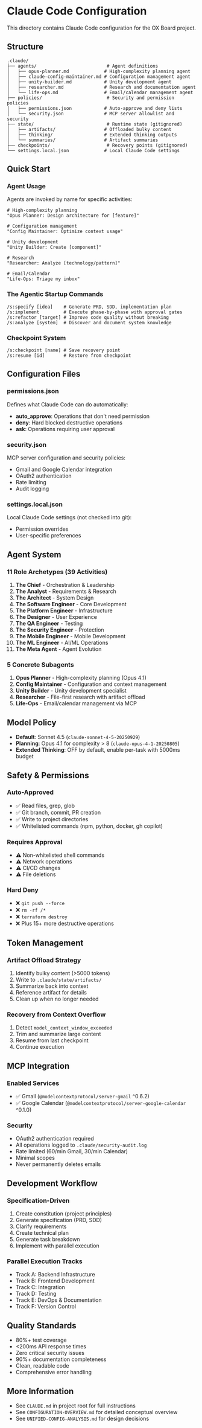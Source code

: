 # Claude Code Configuration

This directory contains Claude Code configuration for the OX Board project.

## Structure

```
.claude/
├── agents/                          # Agent definitions
│   ├── opus-planner.md             # High-complexity planning agent
│   ├── claude-config-maintainer.md # Configuration management agent
│   ├── unity-builder.md            # Unity development agent
│   ├── researcher.md               # Research and documentation agent
│   └── life-ops.md                 # Email/calendar management agent
├── policies/                        # Security and permission policies
│   ├── permissions.json            # Auto-approve and deny lists
│   └── security.json               # MCP server allowlist and security
├── state/                           # Runtime state (gitignored)
│   ├── artifacts/                  # Offloaded bulky content
│   ├── thinking/                   # Extended thinking outputs
│   └── summaries/                  # Artifact summaries
├── checkpoints/                     # Recovery points (gitignored)
└── settings.local.json             # Local Claude Code settings
```

## Quick Start

### Agent Usage

Agents are invoked by name for specific activities:

```
# High-complexity planning
"Opus Planner: Design architecture for [feature]"

# Configuration management
"Config Maintainer: Optimize context usage"

# Unity development
"Unity Builder: Create [component]"

# Research
"Researcher: Analyze [technology/pattern]"

# Email/Calendar
"Life-Ops: Triage my inbox"
```

### The Agentic Startup Commands

```
/s:specify [idea]    # Generate PRD, SDD, implementation plan
/s:implement         # Execute phase-by-phase with approval gates
/s:refactor [target] # Improve code quality without breaking
/s:analyze [system]  # Discover and document system knowledge
```

### Checkpoint System

```
/s:checkpoint [name] # Save recovery point
/s:resume [id]       # Restore from checkpoint
```

## Configuration Files

### permissions.json

Defines what Claude Code can do automatically:

- **auto_approve**: Operations that don't need permission
- **deny**: Hard blocked destructive operations
- **ask**: Operations requiring user approval

### security.json

MCP server configuration and security policies:

- Gmail and Google Calendar integration
- OAuth2 authentication
- Rate limiting
- Audit logging

### settings.local.json

Local Claude Code settings (not checked into git):

- Permission overrides
- User-specific preferences

## Agent System

### 11 Role Archetypes (39 Activities)

1. **The Chief** - Orchestration & Leadership
2. **The Analyst** - Requirements & Research
3. **The Architect** - System Design
4. **The Software Engineer** - Core Development
5. **The Platform Engineer** - Infrastructure
6. **The Designer** - User Experience
7. **The QA Engineer** - Testing
8. **The Security Engineer** - Protection
9. **The Mobile Engineer** - Mobile Development
10. **The ML Engineer** - AI/ML Operations
11. **The Meta Agent** - Agent Evolution

### 5 Concrete Subagents

1. **Opus Planner** - High-complexity planning (Opus 4.1)
2. **Config Maintainer** - Configuration and context management
3. **Unity Builder** - Unity development specialist
4. **Researcher** - File-first research with artifact offload
5. **Life-Ops** - Email/calendar management via MCP

## Model Policy

- **Default**: Sonnet 4.5 (`claude-sonnet-4-5-20250929`)
- **Planning**: Opus 4.1 for complexity > 8 (`claude-opus-4-1-20250805`)
- **Extended Thinking**: OFF by default, enable per-task with 5000ms budget

## Safety & Permissions

### Auto-Approved

- ✅ Read files, grep, glob
- ✅ Git branch, commit, PR creation
- ✅ Write to project directories
- ✅ Whitelisted commands (npm, python, docker, gh copilot)

### Requires Approval

- ⚠️ Non-whitelisted shell commands
- ⚠️ Network operations
- ⚠️ CI/CD changes
- ⚠️ File deletions

### Hard Deny

- ❌ `git push --force`
- ❌ `rm -rf /*`
- ❌ `terraform destroy`
- ❌ Plus 15+ more destructive operations

## Token Management

### Artifact Offload Strategy

1. Identify bulky content (>5000 tokens)
2. Write to `.claude/state/artifacts/`
3. Summarize back into context
4. Reference artifact for details
5. Clean up when no longer needed

### Recovery from Context Overflow

1. Detect `model_context_window_exceeded`
2. Trim and summarize large content
3. Resume from last checkpoint
4. Continue execution

## MCP Integration

### Enabled Services

- ✅ Gmail (`@modelcontextprotocol/server-gmail` ^0.6.2)
- ✅ Google Calendar (`@modelcontextprotocol/server-google-calendar` ^0.1.0)

### Security

- OAuth2 authentication required
- All operations logged to `.claude/security-audit.log`
- Rate limited (60/min Gmail, 30/min Calendar)
- Minimal scopes
- Never permanently deletes emails

## Development Workflow

### Specification-Driven

1. Create constitution (project principles)
2. Generate specification (PRD, SDD)
3. Clarify requirements
4. Create technical plan
5. Generate task breakdown
6. Implement with parallel execution

### Parallel Execution Tracks

- Track A: Backend Infrastructure
- Track B: Frontend Development
- Track C: Integration
- Track D: Testing
- Track E: DevOps & Documentation
- Track F: Version Control

## Quality Standards

- 80%+ test coverage
- <200ms API response times
- Zero critical security issues
- 90%+ documentation completeness
- Clean, readable code
- Comprehensive error handling

## More Information

- See `CLAUDE.md` in project root for full instructions
- See `CONFIGURATION-OVERVIEW.md` for detailed conceptual overview
- See `UNIFIED-CONFIG-ANALYSIS.md` for design decisions
